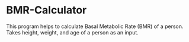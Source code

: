 # BMR-Calculator
This program helps to calculate Basal Metabolic Rate (BMR) of a person. Takes height, weight, and age of a person as an input. 
